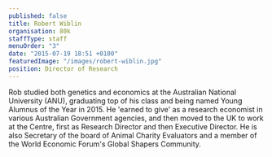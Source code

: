 ```yaml
---
published: false
title: Robert Wiblin
organisation: 80k
staffType: staff
menuOrder: "3"
date: "2015-07-19 18:51 +0100"
featuredImage: "/images/robert-wiblin.jpg"
position: Director of Research
---
```


Rob studied both genetics and economics at the Australian National University (ANU), graduating top of his class and being named Young Alumnus of the Year in 2015. He 'earned to give' as a research economist in various Australian Government agencies, and then moved to the UK to work at the Centre, first as Research Director and then Executive Director. He is also Secretary of the board of Animal Charity Evaluators and a member of the World Economic Forum's Global Shapers Community.
